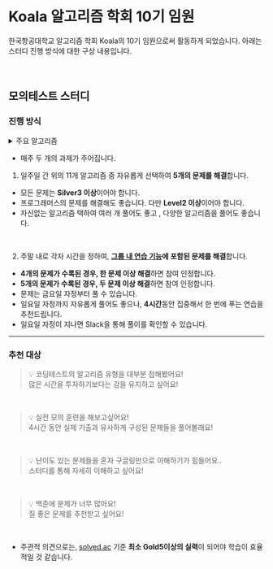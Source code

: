 # Koala 알고리즘 학회 10기 임원

한국항공대학교 알고리즘 학회 Koala의 10기 임원으로써 활동하게 되었습니다.
아래는 스터디 진행 방식에 대한 구상 내용입니다.
<br>
<br>
<br>

## 모의테스트 스터디

### 진행 방식
<details>
  <summary>주요 알고리즘</summary>
  <div markdown="1">
  1. 완전 탐색
  </div>
  <div markdown="2">
      2. 백트래킹
  </div>
  <div markdown="3">
      3. 다이나믹 프로그래밍
  </div>
  <div markdown="4">
      4. 이분 탐색
  </div>
  <div markdown="5">
      5. 그리디
  </div><div markdown="6">
      6. 누적 합
  </div>
  <div markdown="7">
      7. 투 포인터
  </div>
  <div markdown="8">
      8. DFS
  </div>
  <div markdown="9">
      9. BFS
  </div>
  <div markdown="10">
      10. Dijkstra
  </div>
  <div markdown="11">
      11. 구현
  </div>
</details>

- 매주 두 개의 과제가 주어집니다.
1. 일주일 간 위의 11개 알고리즘 중 자유롭게 선택하여 **5개의 문제를 해결**합니다.<br>
  - 모든 문제는 **Silver3 이상**이어야 합니다.<br>
  - 프로그래머스의 문제를 해결해도 좋습니다. 다만 **Level2 이상**이어야 합니다.<br>
  - 자신없는 알고리즘 택하여 여러 개 풀어도 좋고 , 다양한 알고리즘을 풀어도 좋습니다.<br>
  
  <br>
 
2. 주말 내로 각자 시간을 정하여, **[그룹 내 연습 기능](https://www.acmicpc.net/group/practice/9883)에 포함된 문제를 해결**합니다.<br>
  - **4개의 문제가 수록된 경우, 한 문제 이상 해결**하면 참여 인정합니다.<br>
  - **5개의 문제가 수록된 경우, 두 문제 이상 해결**하면 참여 인정합니다.<br>
  - 문제는 금요일 자정부터 풀 수 있습니다.<br>
  - 일요일 자정까지 자유롭게 풀어도 좋으나, **4시간**동안 집중해서 한 번에 푸는 연습을 추천드립니다.<br>
  - 일요일 자정이 지나면 Slack을 통해 풀이를 확인할 수 있습니다.
 -----------------------------------------------------
 ### 추천 대상

> 💡 코딩테스트의 알고리즘 유형을 대부분 접해봤어요!<br>많은 시간을 투자하기보다는 감을 유지하고 싶어요!
<br>

> 💡 실전 모의 훈련을 해보고싶어요!<br>4시간 동안 실제 기출과 유사하게 구성된 문제들을 풀어볼래요!
<br> 

>💡 난이도 있는 문제들을 혼자 구글링만으로 이해하기가 힘들어요..<br>스터디를 통해 자세히 이해하고 싶어요!
<br>

> 💡 백준에 문제가 너무 많아요!<br>질 좋은 문제를 추천받고 싶어요!
<br>

- 주관적 의견으로는,  [solved.ac](http://solved.ac) 기준 **최소 Gold5이상의 실력**이 되어야 학습이 효율적일 것 같습니다.
